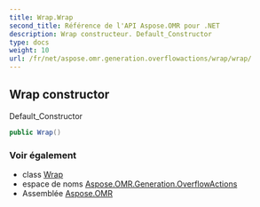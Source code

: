 ```yaml
---
title: Wrap.Wrap
second_title: Référence de l'API Aspose.OMR pour .NET
description: Wrap constructeur. Default_Constructor
type: docs
weight: 10
url: /fr/net/aspose.omr.generation.overflowactions/wrap/wrap/
---
```

## Wrap constructor

Default_Constructor

```csharp
public Wrap()
```

### Voir également

* class [Wrap](../)
* espace de noms [Aspose.OMR.Generation.OverflowActions](../../wrap/)
* Assemblée [Aspose.OMR](../../../)


